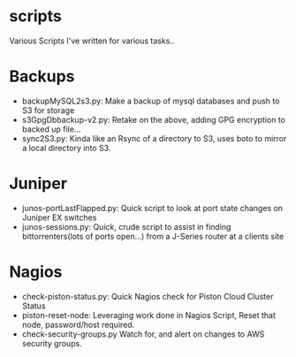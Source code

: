 scripts
=======

Various Scripts I've written for various tasks..


Backups
====
- backupMySQL2s3.py: Make a backup of mysql databases and push to S3 for storage
- s3GpgDbbackup-v2.py: Retake on the above, adding GPG encryption to backed up file... 
- sync2S3.py: Kinda like an Rsync of a directory to S3, uses boto to mirror a local directory into S3.

Juniper
====
- junos-portLastFlapped.py: Quick script to look at port state changes on Juniper EX switches
- junos-sessions.py: Quick, crude script to assist in finding bittorrenters(lots of ports open...) from a J-Series router at a clients site

Nagios
====
- check-piston-status.py: Quick Nagios check for Piston Cloud Cluster Status
- piston-reset-node: Leveraging work done in Nagios Script, Reset that node, password/host required.
- check-security-groups.py	Watch for, and alert on changes to AWS security groups.
